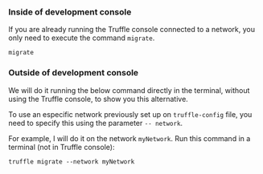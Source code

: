 
### Inside of development console

If you are already running the Truffle console connected to a network, 
you only need to execute the command `migrate`.

```shell
migrate
```

### Outside of development console

We will do it running the below command directly in the terminal, 
without using the Truffle console, to show you this alternative. 

To use an especific network previously set up on `truffle-config` file, 
you need to specify this using the parameter `-- network`.

For example, I will do it on the network `myNetwork`.
Run this command in a terminal (not in Truffle console):

```shell
truffle migrate --network myNetwork
```

